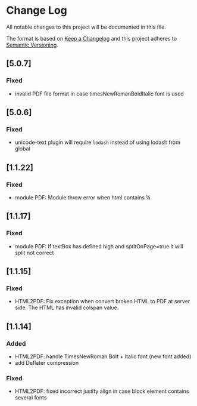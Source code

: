 # Change Log
All notable changes to this project will be documented in this file.

The format is based on [Keep a Changelog](http://keepachangelog.com/)
and this project adheres to [Semantic Versioning](http://semver.org/).

## [5.0.7]
### Fixed
- invalid PDF file format in case timesNewRomanBoldItalic font is used

## [5.0.6]
### Fixed
- unicode-text plugin will require `lodash` instead of using lodash from global

## [1.1.22]
### Fixed
 - module PDF: Module throw error when html contains &frac14; 

## [1.1.17]
### Fixed
 - module PDF: If textBox has defined high and sptitOnPage=true it will split not correct

## [1.1.15]
### Fixed
- HTML2PDF: Fix exception when convert broken HTML to PDF at server side. The HTML has invalid colspan value.


## [1.1.14]
### Added
- HTML2PDF: handle TimesNewRoman Bolt + Italic font (new font added)
- add Deflater compression

### Fixed
- HTML2PDF: fixed incorrect justify align in case block element contains several fonts 



